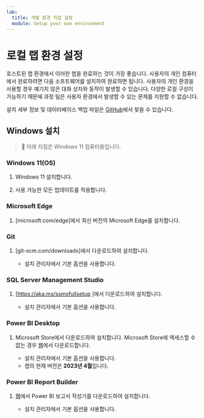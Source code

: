 ```yaml
---
lab:
  title: 개발 환경 직접 설정
  module: Setup your own environment
---
```


# 로컬 랩 환경 설정

호스트된 랩 환경에서 이러한 랩을 완료하는 것이 가장 좋습니다. 사용자의 개인 컴퓨터에서 완료하려면 다음 소프트웨어를 설치하여 완료하면 됩니다. 사용자의 개인 환경을 사용할 경우 예기치 않은 대화 상자와 동작이 발생할 수 있습니다. 다양한 로컬 구성이 가능하기 때문에 과정 팀은 사용자 환경에서 발생할 수 있는 문제를 지원할 수 없습니다.

설치 세부 정보 및 데이터베이스 백업 파일은 [GitHub](https://github.com/MicrosoftLearning/DP-500-Azure-Data-Analyst/tree/main/Allfiles/00-Setup)에서 찾을 수 있습니다.

## Windows 설치

> &#128221; 아래 지침은 Windows 11 컴퓨터용입니다.

### Windows 11(OS)

1. Windows 11 설치합니다.

2. 사용 가능한 모든 업데이트를 적용합니다.

### Microsoft Edge

1. [microsoft.com/edge]에서 최신 버전의 Microsoft Edge를 설치합니다.

### Git

1. [git-scm.com/downloads]에서 다운로드하여 설치합니다.

    - 설치 관리자에서 기본 옵션을 사용합니다.

### SQL Server Management Studio

1. [https://aka.ms/ssmsfullsetup ]에서 다운로드하여 설치합니다.

    - 설치 관리자에서 기본 옵션을 사용합니다.

### Power BI Desktop

1. Microsoft Store에서 다운로드하여 설치합니다. Microsoft Store에 액세스할 수 없는 경우 [웹](https://www.microsoft.com/download/details.aspx?id=58494)에서 다운로드합니다.

    - 설치 관리자에서 기본 옵션을 사용합니다.
    - 랩의 현재 버전은 **2023년 4월**입니다.

### Power BI Report Builder

1. [웹](https://www.microsoft.com/download/details.aspx?id=58158)에서 Power BI 보고서 작성기를 다운로드하여 설치합니다.

    - 설치 관리자에서 기본 옵션을 사용합니다.
